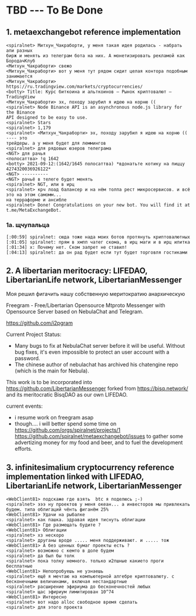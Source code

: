 # TBD --- To Be Done

## 1. metaexchangebot reference implementation

```
<spiralnet> Митхун_Чакраборти, у меня такая идея родилась - набрать апи разных 
бирж и менять из телеграм бота на них. А монетизировать рекламой как БородачКлуб
<Митхун_Чакраборти> свежо
<Митхун_Чакраборти> вот у меня тут рядом сидит целая контора подобным занимается
<Митхун_Чакраборти> https://ru.tradingview.com/markets/cryptocurrencies/
<botty> Title: Курс биткоина и альткоинов – Рынок криптовалют — TradingView
<Митхун_Чакраборти> эх, походу зарубил я идею на корню ((
<spiralnet> Node Binance API is an asynchronous node.js library for the Binance 
API designed to be easy to use.
<spiralnet> Stars
<spiralnet> 1,179
<spiralnet> <Митхун_Чакраборти> эх, походу зарубил я идею на корню (( ---- это 
трейдеры. а у меня будет для леммингов
<spiralnet> для рядовых юзеров телеграма
<NGT> для рачья
<пoлосаттва> !q 1642
<botty> 2021-09-12:(1642/1645 пoлосаттва) *вдонатьте котику на пиццу 4274320036926122*
<NGT> ----------
<NGT> рачьё в телеге будет менять
<spiralnet> NGT, или в ирц
<spiralnet> крч лоад балансер и на нём толпа рест микросервисов. и всё это на этом самомм... 
на терраформе и ансибле
<spiralnet> Done! Congratulations on your new bot. You will find it at t.me/MetaExchangeBot. 
```

### 1a. щчупальца

```
‎[:00:59] ‎spiralnet‎: сюда тоже нада моих ботов протянуть криптовалютных
‎[:01:05] ‎spiralnet‎: прям в хмпп чатег скома, в ирц маги и в ирц илитка
‎[:01:34] ‎x‎: Почему нет. Ском запрет не ставил!
‎[:04:13] ‎spiralnet‎: да он рад будет если тут будет торговля гостиками
```

## 2. A libertarian meritocracy: LIFEDAO, LibertarianLife network, LibertarianMessenger

Моя решил фигачить нашу собственную меритократию анархическую 

Freegram - Free/Libertarian Opensource Mtproto Messenger with Opensource Server based on NebulaChat and Telegram.

https://github.com/i2pgram

Current Project Status:

 * Many bugs to fix at NebulaChat server before it will be useful. Without bug fixes, it's even impossible to protect an user account with a password.
 * The chinese author of nebulachat has archived his chatengine repo (which is the main for Nebula). 

This work is to be incorporated into https://github.com/LibertarianMessenger forked from https://bisq.network/ and its meritocratic BisqDAO as our own LIFEDAO.

current events:

 * i resume work on freegram asap
 * though.... i will better spend some time on https://github.com/orgs/spiralnet/projects/1 https://github.com/spiralnet/metaexchangebot/issues to gather some advertizing money for my food and beer, and to fuel the development efforts.
  
  
## 3. infinitesimalium cryptocurrency reference implementation linked with LIFEDAO, LibertarianLife network, LibertarianMessenger

```
<WebClient81> подскаже где взять  btc я поделюсь ;-)
<spiralnet> эээ ну проектов у меня океан... а инвесторов мы привлекать будем. типа облигаций чёнть фиганём 25%
<WebClient81> Удачи на рыбалке
<spiralnet> как пашка. здравая идея тиснуть облигации
<WebClient81> Где размещать будите ?
<WebClient81> Облигации 
<spiralnet> хз нескоро
<spiralnet> друганы вроде ..... меня поддерживают. и ..... тож
<WebClient81> А без ценных бумаг проекты есть ?
<spiralnet> возможно с кемто в доле будем
<spiralnet> да был бы толк
<spiralnet> пока толку немного. только и2пшные какието проги бесплатные
<WebClient81> Непопробуешь не узнаешь
<spiralnet> ещё я мечтаю на компьютерной алгебре криптовалюту. с бесконечными величинами, включая нестандартные
<spiralnet> расширение эфириума до бесконечностей любых
<spiralnet> щас эфириум лимитирован 10^74
<WebClient81> Интересно 
<spiralnet> вот надо alloc свободное время сделать
<spiralnet> для этого проекта
```
